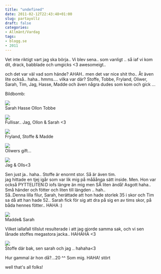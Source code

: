```yaml
---
title: "undefined"
date: 2011-02-12T22:43:48+01:00
slug: partayollz
draft: false
categories:
- Allmänt/Vardag
tags:
- blogg.se
- 2011
---
```

Vet inte riktigt vart jag ska börja.. Vi blev sena.. som vanligt .. så iaf vi kom dit, drack, babblade och umgicks <3 awesomeigt..  
  
och det var väl vad som hände? AHAH.. men det var nice shit tho.. Åt även lite också.. haha.. hmms.... vilka var där? Stoffe, Tobbe, Fryland, Oliwer, Sarah, Tim, Jag, Hasse, Madde och även några dudes som kom och gick ...  
  
  
Bildbomb:  
  
![](/assets/images/blogg.se/dsc01227_132235195.jpg)  
Sarah Hasse Ollon Tobbe  
  
  
  
![](/assets/images/blogg.se/dsc01281_132235375.jpg)  
Fullisar.. Jag, Ollon & Sarah <3  
  
  
![](/assets/images/blogg.se/dsc01256_132235478.jpg)  
Fryland, Stoffe & Madde  
  
  
![](/assets/images/blogg.se/dsc01223_132235590.jpg)  
Oliwers gift...  
  
  
![](/assets/images/blogg.se/dsc01246_132235695.jpg)  
Jag & Olls<3  
  
  
Sen just ja.. haha.. Stoffe är enormt stor. Så är även tim.  
jag hittade en tjej igår som var lik mig på mååånga sätt inside. Men. Hon var också PYTTELITEN:D iofs längre än mig men SÅ liten ändå! Asgott haha.. Små händer och fötter och liten till längden .. hah..  
Så..Denna lilla filur, Sarah, herättade att hon hade storlek 35 i skor och Tim sa då att han hade 52.. Sarah fick för sig att dra på sig en av tims skor, på båda hennes fötter.. HAHA :)  
  
  
![](/assets/images/blogg.se/dsc01219_132236084.jpg)  
Madde& Sarah  
  
  
  
Vilket iallafall tillslut resulterade i att jag gjorde samma sak, och vi sen lånade stoffes megastora jacka.. HAHAHA <3  
  
![](/assets/images/blogg.se/dsc01222_132236202.jpg)  
Stoffe där bak, sen sarah och jag .. hahaha<3  
  
Hur gammal är hon då?...20 ^^ Som mig. HAHA! stört  
  
  
  
  
well that's all folks!